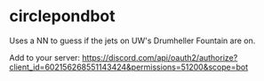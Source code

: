 # circlepondbot
Uses a NN to guess if the jets on UW's Drumheller Fountain are on.

Add to your server: https://discord.com/api/oauth2/authorize?client_id=602156268551143424&permissions=51200&scope=bot
